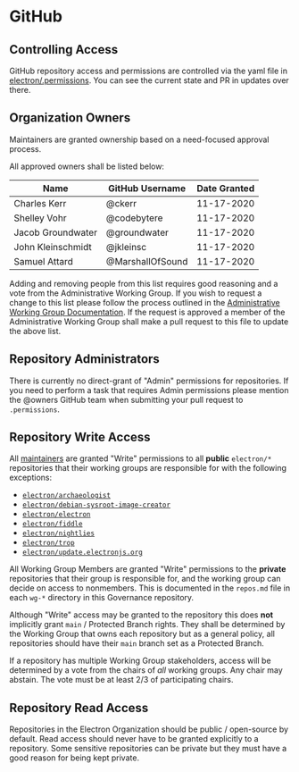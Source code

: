 # GitHub

## Controlling Access

GitHub repository access and permissions are controlled via the yaml file in [electron/.permissions](https://github.com/electron/.permissions).  You can see the current state and PR in updates over there.

## Organization Owners

Maintainers are granted ownership based on a need-focused approval process.

All approved owners shall be listed below:

| Name | GitHub Username | Date Granted |
|------|-----------------|--------------|
| Charles Kerr | @ckerr | 11-17-2020 |
| Shelley Vohr | @codebytere | 11-17-2020 |
| Jacob Groundwater | @groundwater | 11-17-2020 |
| John Kleinschmidt | @jkleinsc | 11-17-2020 |
| Samuel Attard | @MarshallOfSound | 11-17-2020 |

Adding and removing people from this list requires good reasoning and a vote from the Administrative Working Group. If you wish to request a change to this list please follow the process outlined in the [Administrative Working Group Documentation](../wg-administrative/github-ownership-access.md).  If the request is approved a member of the Administrative Working Group shall make a pull request to this file to update the above list.

## Repository Administrators

There is currently no direct-grant of "Admin" permissions for repositories.  If you need to perform a task that requires Admin permissions please mention the @owners GitHub team when submitting your pull request to `.permissions`.

## Repository Write Access

All [maintainers](../charter/README.md#definitions) are granted "Write" permissions to all
**public** `electron/*` repositories that their working groups are responsible for with the following exceptions:

* [`electron/archaeologist`](https://github.com/electron/archaeologist)
* [`electron/debian-sysroot-image-creator`](https://github.com/electron/debian-sysroot-image-creator)
* [`electron/electron`](https://github.com/electron/electron)
* [`electron/fiddle`](https://github.com/electron/fiddle)
* [`electron/nightlies`](https://github.com/electron/nightlies)
* [`electron/trop`](https://github.com/electron/trop)
* [`electron/update.electronjs.org`](https://github.com/electron/update.electronjs.org)

All Working Group Members are granted "Write" permissions to the **private** repositories that their group is responsible for, and the working group can decide on access to nonmembers. This is documented in the `repos.md` file in each `wg-*` directory in this Governance repository.

Although "Write" access may be granted to the repository this does **not** implicitly grant `main` / Protected Branch rights. They shall be determined by the Working Group that owns each repository but as a general policy, all repositories should have their `main` branch set as a Protected Branch.

If a repository has multiple Working Group stakeholders, access will be determined by a vote from the chairs of _all_ working groups. Any chair may abstain.  The vote must be at least 2/3 of participating chairs.

## Repository Read Access

Repositories in the Electron Organization should be public / open-source by default. Read access should never have to be granted explicitly to a repository.  Some sensitive repositories can be private but they must have a good reason for being kept private.